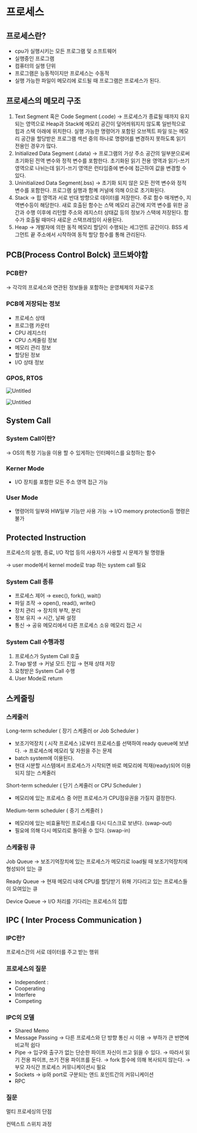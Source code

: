 # 프로세스

## 프로세스란?

- cpu가 실행시키는 모든 프로그램 및 소프트웨어
- 실행중인 프로그램
- 컴퓨터의 실행 단위
- 프로그램은 능동적이지만 프로세스는 수동적
- 실행 가능한 파일이 메모리에 로드될 때 프로그램은 프로세스가 된다.

## 프로세스의 메모리 구조

1. Text Segment 혹은 Code Segment (.code)
→ 프로세스가 종료될 때까지 유지 되는 영역으로 Heap과 Stack에 메모리 공간이 덮어씌워지지 않도록 일반적으로 힙과 스택 아래에 위치한다. 실행 가능한 명령어가 포함된 오브젝트 파일 또는 메모리 공간을 할당받은 프로그램 섹션 중의 하나로 명령어를 변경하지 못하도록 읽기 전용인 경우가 많다.
2. Initialized Data Segment (.data)
→ 프로그램의 가상 주소 공간의 일부분으로써 초기화된 전역 변수와 정적 변수를 포함한다. 초기화된 읽기 전용 영역과 읽기-쓰기 영역으로 나뉘는데 읽기-쓰기 영역은 런타임중에 변수에 접근하여 값을 변경할 수 있다.
3. Uninitialized Data Segment(.bss) 
→ 초기화 되지 않은 모든 전역 변수와 정적 변수를 포함한다. 프로그램 실행과 함꼐 커널에 의해 0으로 초기화된다.
4. Stack
→ 힙 영역과 서로 반대 방향으로 데이터를 저장한다. 주로 함수 매개변수, 지역변수등이 해당한다. 새로 호출된 함수는 스택 메모리 공간에 지역 변수를 위한 공간과 수행 이후에 리턴할 주소와 레지스터 상태값 등의 정보가 스택에 저장된다. 함수가 호출될 때마다 새로운 스택프레임이 사용된다.
5. Heap
→ 개발자에 의한 동적 메모리 할당이 수행되는 세그먼트 공간이다. BSS 세그먼트 끝 주소에서 시작하여 동적 할당 함수를 통해 관리된다.

## PCB(Process Control Bolck) 코드봐야함

### PCB란?

 → 각각의 프로세스와 연관된 정보들을 포함하는 운영체제의 자료구조

### PCB에 저장되는 정보

- 프로세스 상태
- 프로그램 카운터
- CPU 레지스터
- CPU 스케줄링 정보
- 메모리 관리 정보
- 할당된 정보
- I/O 상태 정보

### GPOS, RTOS

![Untitled](%E1%84%91%E1%85%B3%E1%84%85%E1%85%A9%E1%84%89%E1%85%A6%E1%84%89%E1%85%B3%20c226d1a9524942dd838201dce4de6a39/Untitled.png)

![Untitled](%E1%84%91%E1%85%B3%E1%84%85%E1%85%A9%E1%84%89%E1%85%A6%E1%84%89%E1%85%B3%20c226d1a9524942dd838201dce4de6a39/Untitled%201.png)

## System Call

### System Call이란?

→ OS의 특정 기능을 이용 할 수 있게하는 인터페이스를 요청하는 함수

### Kerner Mode

- I/O 장치를 포함한 모든 주소 영역 접근 가능

### User Mode

- 명령어의 일부와 HW일부 기능만 사용 가능
→ I/O memory protection등 명령은 불가

## Protected Instruction

프로세스의 실행, 종료, I/O 작업 등의  사용자가 사용할 시 문제가 될 명령들

→ user mode에서 kernel mode로 trap 하는 system call 필요

### System Call 종류

- 프로세스 제어
→ exec(), fork(), wait()
- 파일 조작
→ open(), read(), write()
- 장치 관리
→ 장치의 부착, 분리
- 정보 유지
→ 시간, 날짜 설정
- 통신 
→ 공유 메모리에서 다른 프로세스 소유 메모리 접근 시

### System Call 수행과정

1. 프로세스가 System Call 호출
2. Trap 발생 → 커널 모드 진입 → 현재 상태 저장
3. 요청받은 System Call 수행
4. User Mode로 return

## 스케줄링

### 스케줄러

Long-term scheduler ( 장기 스케줄러 or Job Scheduler )

- 보조기억장치 ( 시작 프로세스 )로부터 프로세스를 선택하여 ready queue에 보낸다.
→ 프로세스에 메모리 및 자원을 주는 문제
- batch system에 이용된다.
- 현대 시분할 시스템에서 프로세스가 시작되면 바로 메모리에 적재(ready)되어 이용되지 않는 스케줄러

Short-term scheduler ( 단기 스케줄러 or CPU Scheduler )

- 메모리에 있는 프로세스 중 어떤 프로세스가 CPU점유권을 가질지 결정한다.

Medium-term scheduler ( 중기 스케줄러 )

- 메모리에 있는 비효율적인 프로세스를 다시 디스크로 보낸다. (swap-out)
- 필요에 의해 다시 메모리로 돌아올 수 있다. (swap-in)

### 스케줄링 큐

Job Queue
→ 보조기억장치에 있는 프로세스가 메모리로 load될 때 보조기억장치에 형성되어 있는 큐

Ready Queue
→ 현재 메모리 내에 CPU를 할당받기 위해 기다리고 있는 프로세스들이 모여있는 큐

Device Queue
→ I/O 처리를 기다리는 프로세스의 집합

## IPC ( Inter Process Communication )

### IPC란?

프로세스간의 서로 데이터를 주고 받는 행위

### 프로세스의 질문

- Independent :
- Cooperating
- Interfere
- Competing

### IPC의 모델

- Shared Memo
- Message Passing
→ 다른 프로세스와 단 방향 통신 시 이용
→ 부하가 큰 반면에 비교적 쉽다
- Pipe
→ 입구와 출구가 없는 단순한 파이프 자신이 쓰고 읽을 수 있다.
→ 따라서 읽기 전용 파이프, 쓰기 전용 파이프를 둔다.
→ fork 함수에 의해 복사되지 않는다.
→ 부모 자식간 프로세스 커뮤니케이션시 필요
- Sockets
→ ip와 port로 구분되는 앤드 포인트간의 커뮤니케이션
- RPC

### 질문

멀티 프로세싱의 단점

컨텍스트 스위치 과정
